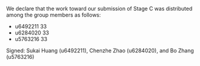 We declare that the work toward our submission of Stage C was distributed among the group members as follows:

* u6492211 33
* u6284020 33
* u5763216 33

Signed: Sukai Huang (u6492211), Chenzhe Zhao (u6284020), and Bo Zhang (u5763216)
